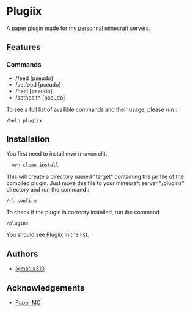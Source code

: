 # Plugiix

A paper plugin made for my personnal minecraft servers.


## Features

### Commands
- /feed [pseudo]
- /setfood [pseudo] <foodlevel>
- /heal [pseudo]
- /sethealth [pseudo] <health>

To see a full list of availible commands and their usage, please run :

```minecraft
/help plugiix
```
## Installation

You first need to install mvn (maven cli).

```bash
  mvn clean install
```

This will create a directory named "target" containing the jar file of the compiled plugin.
Just move this file to your minecraft server "/plugins" directory and run the command :

```minecraft
/rl confirm
```

To check if the plugin is correcty installed, run the command

```minecraft
/plugins
```

You should see Plugiix in the list.
## Authors

- [@matiix310](https://www.github.com/matiix310)


## Acknowledgements

 - [Paper MC](https://papermc.io/)
